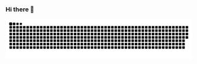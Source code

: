 ### Hi there 👋


  ![Snake animation](https://github.com/Vitorhgbds/Vitorhgbds/blob/output/github-contribution-grid-snake.svg)

<!--
**Vitorhgbds/Vitorhgbds** is a ✨ _special_ ✨ repository because its `README.md` (this file) appears on your GitHub profile.

Here are some ideas to get you started:

- 🔭 I’m currently working on ...
- 🌱 I’m currently learning ...
- 👯 I’m looking to collaborate on ...
- 🤔 I’m looking for help with ...
- 💬 Ask me about ...
- 📫 How to reach me: ...
- 😄 Pronouns: ...
- ⚡ Fun fact: ...
-->
